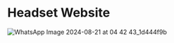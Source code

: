 # Headset Website


![WhatsApp Image 2024-08-21 at 04 42 43_1d444f9b](https://github.com/user-attachments/assets/3e21a617-8a1c-4610-9823-ed1824d00834)

